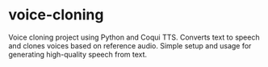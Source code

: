 # voice-cloning
Voice cloning project using Python and Coqui TTS. Converts text to speech and clones voices based on reference audio. Simple setup and usage for generating high-quality speech from text. 
